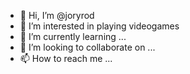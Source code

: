 - 👋 Hi, I’m @joryrod
- 👀 I’m interested in playing videogames
- 🌱 I’m currently learning ...
- 💞️ I’m looking to collaborate on ...
- 📫 How to reach me ...

<!---
joryrod/joryrod is a ✨ special ✨ repository because its `README.md` (this file) appears on your GitHub profile.
You can click the Preview link to take a look at your changes.
--->
